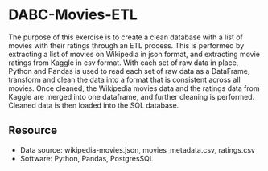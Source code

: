 # DABC-Movies-ETL

The purpose of this exercise is to create a clean database with a list of movies with their ratings through an ETL process. This is performed by extracting a list of movies on Wikipedia in json format, and extracting movie ratings from Kaggle in csv format. With each set of raw data in place, Python and Pandas is used to read each set of raw data as a DataFrame, transform and clean the data into a format that is consistent across all movies. Once cleaned, the Wikipedia movies data and the ratings data from Kaggle are merged into one dataframe, and further cleaning is performed. Cleaned data is then loaded into the SQL database.

## Resource

- Data source: wikipedia-movies.json, movies_metadata.csv, ratings.csv
- Software: Python, Pandas, PostgresSQL
